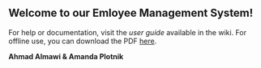 ## Welcome to our Emloyee Management System!

For help or documentation, visit the *user guide* available in the wiki. For offline use, you can download the PDF [here](https://github.com/amanda-plotnik/EmployeeDatabase/raw/master/EMS%20User%20Guide.pdf).

**Ahmad Almawi & Amanda Plotnik**
